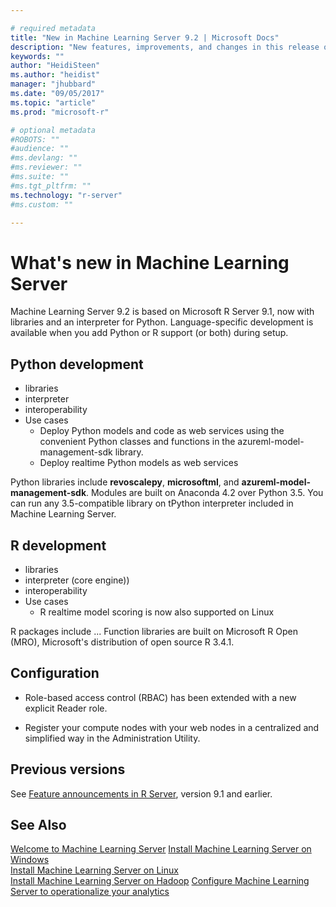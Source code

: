 ```yaml
---

# required metadata
title: "New in Machine Learning Server 9.2 | Microsoft Docs"
description: "New features, improvements, and changes in this release of Machine Learning Server."
keywords: ""
author: "HeidiSteen"
ms.author: "heidist"
manager: "jhubbard"
ms.date: "09/05/2017"
ms.topic: "article"
ms.prod: "microsoft-r"

# optional metadata
#ROBOTS: ""
#audience: ""
#ms.devlang: ""
#ms.reviewer: ""
#ms.suite: ""
#ms.tgt_pltfrm: ""
ms.technology: "r-server"
#ms.custom: ""

---
```


# What's new in Machine Learning Server

Machine Learning Server 9.2 is based on Microsoft R Server 9.1, now with libraries and an interpreter for Python. Language-specific development is available when you add Python or R support (or both) during setup.

## Python development

+ libraries
+ interpreter
+ interoperability
+ Use cases
  + Deploy Python models and code as web services using the convenient Python classes and functions in the azureml-model-management-sdk library.
  + Deploy realtime Python models as web services

Python libraries include **revoscalepy**, **microsoftml**, and **azureml-model-management-sdk**. Modules are built on Anaconda 4.2 over Python 3.5. You can run any 3.5-compatible library on tPython interpreter included in Machine Learning Server.

## R development

+ libraries
+ interpreter (core engine))
+ interoperability
+ Use cases
  + R realtime model scoring is now also supported on Linux

R packages include ... Function libraries are built on Microsoft R Open (MRO), Microsoft's distribution of open source R 3.4.1.

## Configuration

+ Role-based access control (RBAC) has been extended with a new explicit Reader role.
 
+ Register your compute nodes with your web nodes in a centralized and simplified way in the Administration Utility.
 

## Previous versions

See [Feature announcements in R Server](whats-new-in-r-server.md), version 9.1 and earlier.

## See Also

 [Welcome to Machine Learning Server](what-is-machine-learning-server.md) 
 [Install Machine Learning Server on Windows](install/r-server-install-windows.md)  
 [Install Machine Learning Server on Linux](install/r-server-install-linux-server.md)  
 [Install Machine Learning Server on Hadoop](install/r-server-install-hadoop.md)
 [Configure Machine Learning Server to operationalize your analytics](operationalize/configure-start-for-administrators.md#configure-server-for-operationalization) 